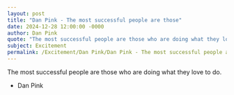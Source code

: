 ```yaml
---
layout: post
title: "Dan Pink - The most successful people are those"
date: 2024-12-28 12:00:00 -0000
author: Dan Pink
quote: "The most successful people are those who are doing what they love to do."
subject: Excitement
permalink: /Excitement/Dan Pink/Dan Pink - The most successful people are those
---
```


The most successful people are those who are doing what they love to do.

- Dan Pink
